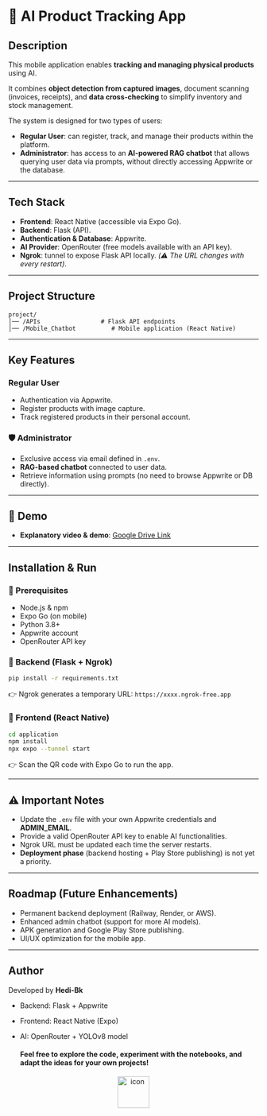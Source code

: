 # 📱 AI Product Tracking App

## Description

This mobile application enables **tracking and managing physical products** using AI.

It combines **object detection from captured images**, document scanning (invoices, receipts), and **data cross-checking** to simplify inventory and stock management.

The system is designed for two types of users:

- **Regular User**: can register, track, and manage their products within the platform.
- **Administrator**: has access to an **AI-powered RAG chatbot** that allows querying user data via prompts, without directly accessing Appwrite or the database.

---

## Tech Stack

- **Frontend**: React Native (accessible via Expo Go).
- **Backend**: Flask (API).
- **Authentication & Database**: Appwrite.
- **AI Provider**: OpenRouter (free models available with an API key).
- **Ngrok**: tunnel to expose Flask API locally. _(⚠️ The URL changes with every restart)_.

---

## Project Structure

```
project/
│── /APIs                 # Flask API endpoints
│── /Mobile_Chatbot          # Mobile application (React Native)

```

---

## Key Features

### Regular User

- Authentication via Appwrite.
- Register products with image capture.
- Track registered products in their personal account.

### 🛡️ Administrator

- Exclusive access via email defined in `.env`.
- **RAG-based chatbot** connected to user data.
- Retrieve information using prompts (no need to browse Appwrite or DB directly).

---

## 🎥 Demo

- **Explanatory video & demo**: [Google Drive Link](https://drive.google.com/file/d/1UhIrXfExn-oqhP0nkRbwlG81I7cN1KIL/view?usp=drive_link)

---

## Installation & Run

### 🔹 Prerequisites

- Node.js & npm
- Expo Go (on mobile)
- Python 3.8+
- Appwrite account
- OpenRouter API key

### 🔹 Backend (Flask + Ngrok)

```bash
pip install -r requirements.txt

```

👉 Ngrok generates a temporary URL: `https://xxxx.ngrok-free.app`

### 🔹 Frontend (React Native)

```bash
cd application
npm install
npx expo --tunnel start

```

👉 Scan the QR code with Expo Go to run the app.

---

## ⚠️ Important Notes

- Update the `.env` file with your own Appwrite credentials and **ADMIN_EMAIL**.
- Provide a valid OpenRouter API key to enable AI functionalities.
- Ngrok URL must be updated each time the server restarts.
- **Deployment phase** (backend hosting + Play Store publishing) is not yet a priority.

---

## Roadmap (Future Enhancements)

- Permanent backend deployment (Railway, Render, or AWS).
- Enhanced admin chatbot (support for more AI models).
- APK generation and Google Play Store publishing.
- UI/UX optimization for the mobile app.

---

## Author

Developed by **Hedi-Bk**

- Backend: Flask + Appwrite
- Frontend: React Native (Expo)
- AI: OpenRouter + YOLOv8 model

  ####  Feel free to explore the code, experiment with the notebooks, and adapt the ideas for your own projects!
<p align="center">
      <img src="https://github.com/user-attachments/assets/d7c0ef31-c3fc-44a3-adc6-539426cf9635" alt="icon" width="64" height="64">
</p>  

